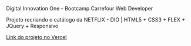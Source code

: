 Digital Innovation One - Bootcamp Carrefour Web Developer

Projeto recriando o catálogo da NETFLIX - DIO  | HTML5 + CSS3 + FLEX + JQuery + Responsivo

[Link do projeto no Vercel](https://netflix-catalog-b0rb4.vercel.app/)
